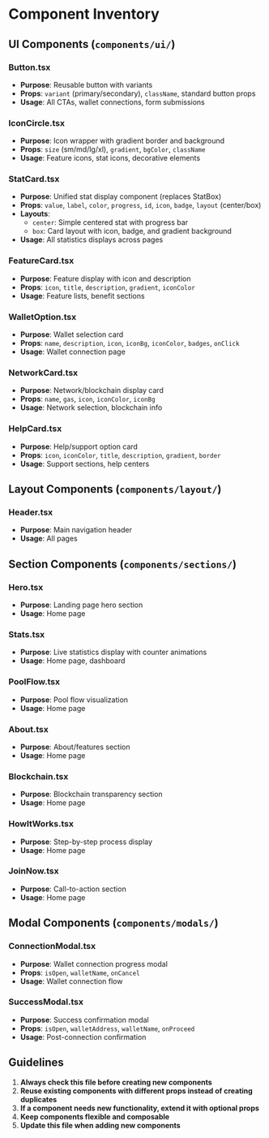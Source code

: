 # Component Inventory

## UI Components (`components/ui/`)

### Button.tsx
- **Purpose**: Reusable button with variants
- **Props**: `variant` (primary/secondary), `className`, standard button props
- **Usage**: All CTAs, wallet connections, form submissions

### IconCircle.tsx
- **Purpose**: Icon wrapper with gradient border and background
- **Props**: `size` (sm/md/lg/xl), `gradient`, `bgColor`, `className`
- **Usage**: Feature icons, stat icons, decorative elements

### StatCard.tsx
- **Purpose**: Unified stat display component (replaces StatBox)
- **Props**: `value`, `label`, `color`, `progress`, `id`, `icon`, `badge`, `layout` (center/box)
- **Layouts**: 
  - `center`: Simple centered stat with progress bar
  - `box`: Card layout with icon, badge, and gradient background
- **Usage**: All statistics displays across pages

### FeatureCard.tsx
- **Purpose**: Feature display with icon and description
- **Props**: `icon`, `title`, `description`, `gradient`, `iconColor`
- **Usage**: Feature lists, benefit sections

### WalletOption.tsx
- **Purpose**: Wallet selection card
- **Props**: `name`, `description`, `icon`, `iconBg`, `iconColor`, `badges`, `onClick`
- **Usage**: Wallet connection page

### NetworkCard.tsx
- **Purpose**: Network/blockchain display card
- **Props**: `name`, `gas`, `icon`, `iconColor`, `iconBg`
- **Usage**: Network selection, blockchain info

### HelpCard.tsx
- **Purpose**: Help/support option card
- **Props**: `icon`, `iconColor`, `title`, `description`, `gradient`, `border`
- **Usage**: Support sections, help centers

## Layout Components (`components/layout/`)

### Header.tsx
- **Purpose**: Main navigation header
- **Usage**: All pages

## Section Components (`components/sections/`)

### Hero.tsx
- **Purpose**: Landing page hero section
- **Usage**: Home page

### Stats.tsx
- **Purpose**: Live statistics display with counter animations
- **Usage**: Home page, dashboard

### PoolFlow.tsx
- **Purpose**: Pool flow visualization
- **Usage**: Home page

### About.tsx
- **Purpose**: About/features section
- **Usage**: Home page

### Blockchain.tsx
- **Purpose**: Blockchain transparency section
- **Usage**: Home page

### HowItWorks.tsx
- **Purpose**: Step-by-step process display
- **Usage**: Home page

### JoinNow.tsx
- **Purpose**: Call-to-action section
- **Usage**: Home page

## Modal Components (`components/modals/`)

### ConnectionModal.tsx
- **Purpose**: Wallet connection progress modal
- **Props**: `isOpen`, `walletName`, `onCancel`
- **Usage**: Wallet connection flow

### SuccessModal.tsx
- **Purpose**: Success confirmation modal
- **Props**: `isOpen`, `walletAddress`, `walletName`, `onProceed`
- **Usage**: Post-connection confirmation

## Guidelines

1. **Always check this file before creating new components**
2. **Reuse existing components with different props instead of creating duplicates**
3. **If a component needs new functionality, extend it with optional props**
4. **Keep components flexible and composable**
5. **Update this file when adding new components**
